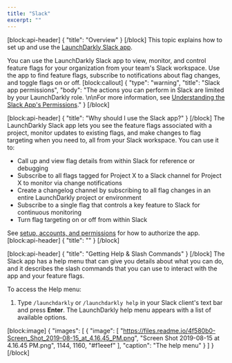 ```yaml
---
title: "Slack"
excerpt: ""
---
```

[block:api-header]
{
  "title": "Overview"
}
[/block]
This topic explains how to set up and use the [LaunchDarkly Slack app](https://slack.com/apps/AKEEF9DTM-launchdarkly).

You can use the LaunchDarkly Slack app to view, monitor, and control feature flags for your organization from your team's Slack workspace. Use the app to find feature flags, subscribe to notifications about flag changes, and toggle flags on or off.
[block:callout]
{
  "type": "warning",
  "title": "Slack app permissions",
  "body": "The actions you can perform in Slack are limited by your LaunchDarkly role. \n\nFor more information, see [Understanding the Slack App's Permissions](doc:slack-app-account-management#section-understanding-the-slack-apps-permissions)."
}
[/block]

[block:api-header]
{
  "title": "Why should I use the Slack app?"
}
[/block]
The LaunchDarkly Slack app lets you see the feature flags associated with a project, monitor updates to existing flags, and make changes to flag targeting when you need to, all from your Slack workspace. You can use it to:

- Call up and view flag details from within Slack for reference or debugging
- Subscribe to all flags tagged for Project X to a Slack channel for Project X to monitor via change notifications
- Create a changelog channel by subscribing to all flag changes in an entire LaunchDarkly project or environment 
- Subscribe to a single flag that controls a key feature to Slack for continuous monitoring
- Turn flag targeting on or off from within Slack

See [setup, accounts, and permissions](doc:slack-app-account-management) for how to authorize the app.
[block:api-header]
{
  "title": ""
}
[/block]

[block:api-header]
{
  "title": "Getting Help & Slash Commands"
}
[/block]
The Slack app has a help menu that can give you details about what you can do, and it describes the slash commands that you can use to interact with the app and your feature flags.

To access the Help menu:

1. Type `/launchdarkly` or `/launchdarkly help` in your Slack client's text bar and press **Enter**. The LaunchDarkly help menu appears with a list of available options.

[block:image]
{
  "images": [
    {
      "image": [
        "https://files.readme.io/4f580b0-Screen_Shot_2019-08-15_at_4.16.45_PM.png",
        "Screen Shot 2019-08-15 at 4.16.45 PM.png",
        1144,
        1160,
        "#f1eeef"
      ],
      "caption": "The help menu"
    }
  ]
}
[/block]